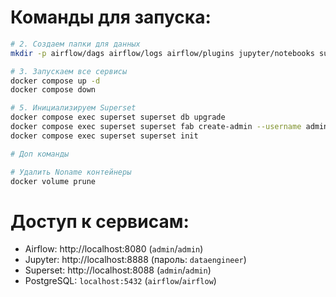 # Команды для запуска:

```bash
# 2. Создаем папки для данных
mkdir -p airflow/dags airflow/logs airflow/plugins jupyter/notebooks superset/data

# 3. Запускаем все сервисы
docker compose up -d
docker compose down

# 5. Инициализируем Superset
docker compose exec superset superset db upgrade
docker compose exec superset superset fab create-admin --username admin --firstname Admin --lastname User --email admin@example.com --password admin
docker compose exec superset superset init

# Доп команды

# Удалить Noname контейнеры
docker volume prune
```

# Доступ к сервисам:
- Airflow: http://localhost:8080 (`admin`/`admin`)
- Jupyter: http://localhost:8888 (пароль: `dataengineer`)
- Superset: http://localhost:8088 (`admin`/`admin`)
- PostgreSQL: `localhost:5432` (`airflow`/`airflow`)

